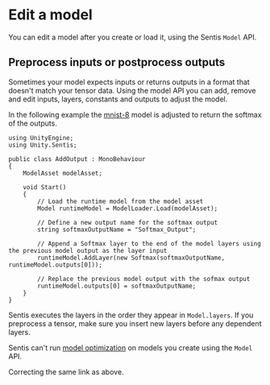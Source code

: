 # Edit a model

You can edit a model after you create or load it, using the Sentis `Model` API.

## Preprocess inputs or postprocess outputs

Sometimes your model expects inputs or returns outputs in a format that doesn't match your tensor data. Using the model API you can add, remove and edit inputs, layers, constants and outputs to adjust the model.

In the following example the [mnist-8](https://github.com/onnx/models/blob/main/validated/vision/classification/mnist/model/mnist-8.onnx) model is adjusted to return the softmax of the outputs.

```
using UnityEngine;
using Unity.Sentis;

public class AddOutput : MonoBehaviour
{
    ModelAsset modelAsset;

    void Start()
    {
        // Load the runtime model from the model asset
        Model runtimeModel = ModelLoader.Load(modelAsset);

        // Define a new output name for the softmax output
        string softmaxOutputName = "Softmax_Output";

        // Append a Softmax layer to the end of the model layers using the previous model output as the layer input
        runtimeModel.AddLayer(new Softmax(softmaxOutputName, runtimeModel.outputs[0]));

        // Replace the previous model output with the sofmax output
        runtimeModel.outputs[0] = softmaxOutputName;
    }
}
```

Sentis executes the layers in the order they appear in `Model.layers`. If you preprocess a tensor, make sure you insert new layers before any dependent layers.

Sentis can't run [model optimization](models-concept.md#how-sentis-optimizes-a-model) on models you create using the `Model` API.

Correcting the same link as above.
